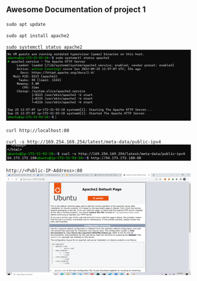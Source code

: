 ## Awesome Documentation of project 1

`sudo apt update`

`sudo apt install apache2`

`sudo systemctl status apache2`
![Apache Status check](./Images/Status-check.PNG)

`curl http://localhost:80`

`curl -s http://169.254.169.254/latest/meta-data/public-ipv4`
![Ip Address](./Images/Public%20ip.PNG)

`http://<Public-IP-Address>:80`
![Internet request](./Images/apache%20default%20page.PNG)
